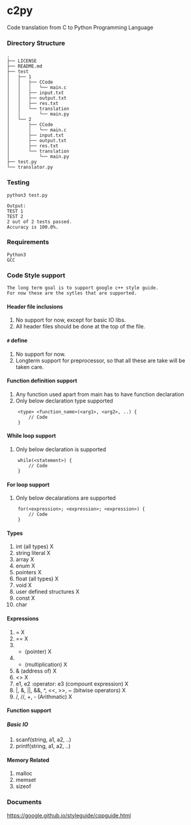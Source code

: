 # c2py
Code translation from C to Python Programming Language

### Directory Structure
```
.
├── LICENSE
├── README.md
├── test
│   ├── 1
│   │   ├── CCode
│   │   │   └── main.c
│   │   ├── input.txt
│   │   ├── output.txt
│   │   ├── res.txt
│   │   └── translation
│   │       └── main.py
│   └── 2
│       ├── CCode
│       │   └── main.c
│       ├── input.txt
│       ├── output.txt
│       ├── res.txt
│       └── translation
│           └── main.py
├── test.py
└── translator.py
```

### Testing
```
python3 test.py

Output:
TEST 1
TEST 2
2 out of 2 tests passed.
Accuracy is 100.0%.
```

### Requirements
```
Python3
GCC
```

### Code Style support
```
The long term goal is to support google c++ style guide.
For now these are the sytles that are supported.
```

#### Header file inclusions
1. No support for now, except for basic IO libs.
2. All header files should be done at the top of the file.

#### ```#``` define
1. No support for now.
2. Longterm support for preprocessor, so that all these
are take will be taken care.

#### Function definition support
1. Any function used apart from main has to have 
function declaration
2. Only below declaration type supported
``` 
    <type> <function_name>(<arg1>, <arg2>, ..) {
        // Code
    }
```  

#### While loop support
1. Only below declaration is supported
```
    while(<statement>) {
        // Code
    }
```

#### For loop support
1. Only below decalarations are supported
```
    for(<expression>; <expression>; <expression>) {
        // Code
    }
```
#### Types
1. int (all types) X
2. string literal X
3. array X
4. enum X
5. pointers X
6. float (all types) X
7. void X
8. user defined structures X
9. const X
10. char

#### Expressions
1. = X
2. == X
3. * (pointer) X
4. * (multiplication) X
5. & (address of) X
6. <> X
7. e1, e2 :operator: e3 (compount expression) X
8. |, &, ||, &&, ^, <<, >>, ~ (bitwise operators) X
9. /, //, +, - (Arithmatic) X 

#### Function support

##### Basic IO
1. scanf(string, a1, a2, ..)
2. printf(string, a1, a2, ..)

#### Memory Related
1. malloc
2. memset
3. sizeof

### Documents
https://google.github.io/styleguide/cppguide.html
